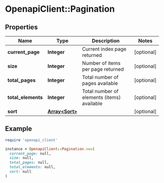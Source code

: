 # OpenapiClient::Pagination

## Properties

| Name | Type | Description | Notes |
| ---- | ---- | ----------- | ----- |
| **current_page** | **Integer** | Current index page returned | [optional] |
| **size** | **Integer** | Number of items per page returned | [optional] |
| **total_pages** | **Integer** | Total number of pages available | [optional] |
| **total_elements** | **Integer** | Total number of elements (items) available | [optional] |
| **sort** | [**Array&lt;Sort&gt;**](Sort.md) |  | [optional] |

## Example

```ruby
require 'openapi_client'

instance = OpenapiClient::Pagination.new(
  current_page: null,
  size: null,
  total_pages: null,
  total_elements: null,
  sort: null
)
```

